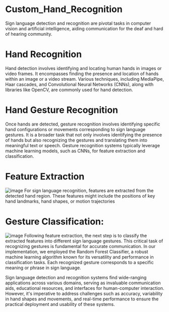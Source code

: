 # Custom_Hand_Recognition
Sign language detection and recognition are pivotal tasks in computer vision and artificial intelligence, aiding communication for the deaf and hard of hearing community.
# Hand Recognition
Hand detection involves identifying and locating human hands in images or video frames. It encompasses finding the presence and location of hands within an image or a video stream. Various techniques, including MediaPipe, Haar cascades, and Convolutional Neural Networks (CNNs), along with libraries like OpenCV, are commonly used for hand detection.
# Hand Gesture Recognition
Once hands are detected, gesture recognition involves identifying specific hand configurations or movements corresponding to sign language gestures. It is a broader task that not only involves identifying the presence of hands but also recognizing the gestures and translating them into meaningful text or speech. Gesture recognition systems typically leverage machine learning models, such as CNNs, for feature extraction and classification.
# Feature Extraction
![image](https://github.com/user-attachments/assets/4111e539-ec51-4b02-bcd1-87f0a6ca416e)
For sign language recognition, features are extracted from the detected hand region. These features might include the positions of key hand landmarks, hand shapes, or motion trajectories
# Gesture Classification:
![image](https://github.com/user-attachments/assets/2ffb0827-3a9a-4976-a9c3-19a4f406a291)
Following feature extraction, the next step is to classify the extracted features into different sign language gestures. This critical task of recognizing gestures is fundamental for accurate communication. In our implementation, we employed the Random Forest Classifier, a robust machine learning algorithm known for its versatility and performance in classification tasks. Each recognized gesture corresponds to a specific meaning or phrase in sign language.

Sign language detection and recognition systems find wide-ranging applications across various domains, serving as invaluable communication aids, educational resources, and interfaces for human-computer interaction. However, it's imperative to address challenges such as accuracy, variability in hand shapes and movements, and real-time performance to ensure the practical deployment and usability of these systems.
